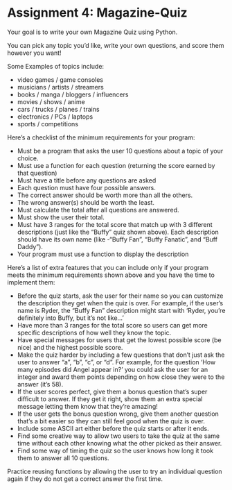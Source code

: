 # Assignment 4: Magazine-Quiz
Your goal is to write your own Magazine Quiz using Python.

You can pick any topic you’d like, write your own questions, and score them however you want!

Some Examples of topics include:
- video games / game consoles
- musicians / artists / streamers
- books / manga / bloggers / influencers
- movies / shows / anime
- cars / trucks / planes / trains
- electronics / PCs / laptops
- sports / competitions

Here’s a checklist of the minimum requirements for your program:
- Must be a program that asks the user 10 questions about a topic of your choice.
- Must use a function for each question (returning the score earned by that question)
- Must have a title before any questions are asked
- Each question must have four possible answers.
- The correct answer should be worth more than all the others.
- The wrong answer(s) should be worth the least.
- Must calculate the total after all questions are answered.
- Must show the user their total.
- Must have 3 ranges for the total score that match up with 3 different descriptions (just like the “Buffy” quiz shown above). Each description should have its own name (like -“Buffy Fan”, “Buffy Fanatic”, and “Buff Daddy”).
- Your program must use a function to display the description

Here’s a list of extra features that you can include only if your program meets the minimum requirements shown above and you have the time to implement them:
- Before the quiz starts, ask the user for their name so you can customize the description they get when the quiz is over.
For example, if the user’s name is Ryder, the “Buffy Fan” description might start with ‘Ryder, you’re definitely into Buffy, but it’s not like…’
- Have more than 3 ranges for the total score so users can get more specific descriptions of how well they know the topic.
- Have special messages for users that get the lowest possible score (be nice) and the highest possible score.
- Make the quiz harder by including a few questions that don’t just ask the user to answer “a”, “b”, “c”, or “d”.
For example, for the question ‘How many episodes did Angel appear in?’ you could ask the user for an integer and award them points depending on how close they were to the answer (it’s 58).
- If the user scores perfect, give them a bonus question that’s super difficult to answer. If they get it right, show them an extra special message letting them know that they’re amazing!
- If the user gets the bonus question wrong, give them another question that’s a bit easier so they can still feel good when the quiz is over.
- Include some ASCII art either before the quiz starts or after it ends.
- Find some creative way to allow two users to take the quiz at the same time without each other knowing what the other picked as their answer.
- Find some way of timing the quiz so the user knows how long it took them to answer all 10 questions.

Practice reusing functions by allowing the user to try an individual question again if they do not get a correct answer the first time.
